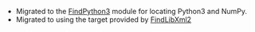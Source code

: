 - Migrated to the [FindPython3](https://cmake.org/cmake/help/v3.16/module/FindPython3.html) module for locating Python3 and NumPy.
- Migrated to using the target provided by [FindLibXml2](https://cmake.org/cmake/help/v3.16/module/FindLibXml2.html)
